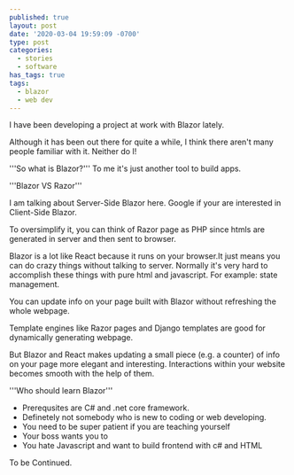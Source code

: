 ```yaml
---
published: true
layout: post
date: '2020-03-04 19:59:09 -0700'
type: post
categories:
  - stories
  - software
has_tags: true
tags:
  - blazor
  - web dev
---
```

I have been developing a project at work with Blazor lately.

Although it has been out there for quite a while, I think there aren't many people familiar with it. Neither do I!

'''So what is Blazor?'''
To me it's just another tool to build apps.

'''Blazor VS Razor'''

I am talking about Server-Side Blazor here. Google if your are interested in Client-Side Blazor. 

To oversimplify it, you can think of Razor page as PHP since htmls are generated in server and then sent to browser.

Blazor is a lot like React because it runs on your browser.It just means you can do crazy things without talking to server. Normally it's very hard to accomplish these things with pure html and javascript. For example: state management.

You can update info on your page built with Blazor without refreshing the whole webpage.

Template engines like Razor pages and Django templates are good for dynamically generating webpage.

But Blazor and React makes updating a small piece (e.g. a counter) of info on your page more elegant and interesting. Interactions within your website becomes smooth with the help of them.

'''Who should learn Blazor'''
- Prerequsites are C# and .net core framework.
- Definetely not somebody who is new to coding or web developing.
- You need to be super patient if you are teaching yourself
- Your boss wants you to
- You hate Javascript and want to build frontend with c# and HTML

To be Continued.
